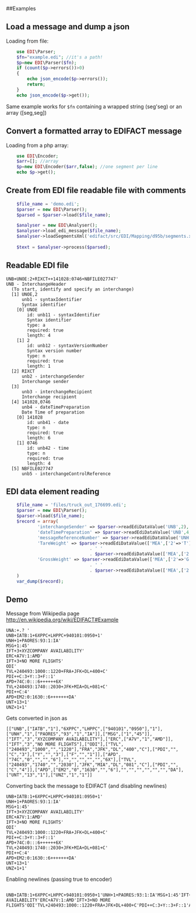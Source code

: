 ##Examples

Load a message and dump a json
------------------------------
Loading from file:
```php
	use EDI\Parser;
	$fn="example.edi"; //it's a path!
	$p=new EDI\Parser($fn);
	if (count($p->errors())>0)
	{
		echo json_encode($p->errors());
		return;
	}
	echo json_encode($p->get());
```
Same example works for ```$fn``` containing a wrapped string (seg'seg) or an array ([seg,seg])

Convert a formatted array to EDIFACT message
--------------------------------------------
Loading from a php array:
```php
	use EDI\Encoder;
	$arr=[]; //array
	$p=new EDI\Encoder($arr,false); //one segment per line
	echo $p->get();
```

Create from EDI file readable file with comments
------------------------------------------------

```php
    $file_name = 'demo.edi';
    $parser = new EDI\Parser();
    $parsed = $parser->load($file_name);

    $analyser = new EDI\Analyser();
    $analyser->load_edi_message($file_name);
    $analyser->loadSegmentsXml('edifact/src/EDI/Mapping/d95b/segments.xml'); 
    
    $text = $analyser->process($parsed);

```

Readable EDI file
-----------------
```
UNB+UNOE:2+RIXCT++141028:0746+NBFILE027747'
UNB - InterchangeHeader
  (To start, identify and specify an interchange)
  [1] UNOE,2
      unb1 - syntaxIdentifier
      Syntax identifier
    [0] UNOE
        id: unb11 - syntaxIdentifier
        Syntax identifier
        type: a
        required: true
        length: 4
    [1] 2
        id: unb12 - syntaxVersionNumber
        Syntax version number
        type: n
        required: true
        length: 1
  [2] RIXCT
      unb2 - interchangeSender
      Interchange sender
  [3] 
      unb3 - interchangeRecipient
      Interchange recipient
  [4] 141028,0746
      unb4 - dateTimePreparation
      Date Time of preparation
    [0] 141028
        id: unb41 - date
        type: n
        required: true
        length: 6
    [1] 0746
        id: unb42 - time
        type: n
        required: true
        length: 4
  [5] NBFILE027747
      unb5 - interchangeControlReference
```

EDI data element reading
-----------------

```php
    $file_name = 'files/truck_out_176699.edi';
    $parser = new EDI\Parser();
    $parser->load($file_name);
    $record = array(
            'interchangeSender' => $parser->readEdiDataValue('UNB',2),
            'dateTimePreparation' => $parser->readEdiDataValue('UNB',4,0) .  $parser->readEdiDataValue('UNB',4,1),
            'messageReferenceNumber' => $parser->readEdiDataValue('UNH',1),
            'TareWeight' => $parser->readEdiDataValue(['MEA',['2'=>'T']],3,0) 
                                . ' ' 
                                . $parser->readEdiDataValue(['MEA',['2'=>'T']],3,1),
            'GrossWeight' => $parser->readEdiDataValue(['MEA',['2'=>'G']],3,0) 
                                . ' ' 
                                . $parser->readEdiDataValue(['MEA',['2'=>'G']],3,1),
    )
    var_dump($record);
```

Demo
-------

Message from Wikipedia page http://en.wikipedia.org/wiki/EDIFACT#Example
```
UNA:+.? '
UNB+IATB:1+6XPPC+LHPPC+940101:0950+1'
UNH+1+PAORES:93:1:IA'
MSG+1:45'
IFT+3+XYZCOMPANY AVAILABILITY'
ERC+A7V:1:AMD'
IFT+3+NO MORE FLIGHTS'
ODI'
TVL+240493:1000::1220+FRA+JFK+DL+400+C'
PDI++C:3+Y::3+F::1'
APD+74C:0:::6++++++6X'
TVL+240493:1740::2030+JFK+MIA+DL+081+C'
PDI++C:4'
APD+EM2:0:1630::6+++++++DA'
UNT+13+1'
UNZ+1+1'
```

Gets converted in json as
```
[["UNB",["IATB","1"],"6XPPC","LHPPC",["940101","0950"],"1"],["UNH","1",["PAORES","93","1","IA"]],["MSG",["1","45"]],["IFT","3","XYZCOMPANY AVAILABILITY"],["ERC",["A7V","1","AMD"]],["IFT","3","NO MORE FLIGHTS"],["ODI"],["TVL",["240493","1000","","1220"],"FRA","JFK","DL","400","C"],["PDI","",["C","3"],["Y","","3"],["F","","1"]],["APD",["74C","0","","","6"],"","","","","","6X"],["TVL",["240493","1740","","2030"],"JFK","MIA","DL","081","C"],["PDI","",["C","4"]],["APD",["EM2","0","1630","","6"],"","","","","","","DA"],["UNT","13","1"],["UNZ","1","1"]]
```

Converting back the message to EDIFACT (and disabling newlines)
```
UNB+IATB:1+6XPPC+LHPPC+940101:0950+1'
UNH+1+PAORES:93:1:IA'
MSG+1:45'
IFT+3+XYZCOMPANY AVAILABILITY'
ERC+A7V:1:AMD'
IFT+3+NO MORE FLIGHTS'
ODI'
TVL+240493:1000::1220+FRA+JFK+DL+400+C'
PDI++C:3+Y::3+F::1'
APD+74C:0:::6++++++6X'
TVL+240493:1740::2030+JFK+MIA+DL+081+C'
PDI++C:4'
APD+EM2:0:1630::6+++++++DA'
UNT+13+1'
UNZ+1+1'
```
Enabling newlines (passing true to encoder)
```

UNB+IATB:1+6XPPC+LHPPC+940101:0950+1'UNH+1+PAORES:93:1:IA'MSG+1:45'IFT+3+XYZCOMPANY AVAILABILITY'ERC+A7V:1:AMD'IFT+3+NO MORE FLIGHTS'ODI'TVL+240493:1000::1220+FRA+JFK+DL+400+C'PDI++C:3+Y::3+F::1'APD+74C:0:::6++++++6X'TVL+240493:1740::2030+JFK+MIA+DL+081+C'PDI++C:4'APD+EM2:0:1630::6+++++++DA'UNT+13+1'UNZ+1+1'
```